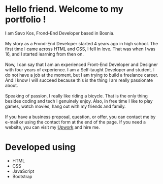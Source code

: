 # Hello friend. Welcome to my portfolio !<br>
I am Savo Kos, Frond-End Developer based in Bosnia. <br /><br />
              My story as a Frond-End Developer started 4 years ago in high
              school. The first time I came across HTML and CSS, I fell in love.
              That was when I was 16, and I started learning from then on.
              <br /><br />
              Now, I can say that I am an experienced Front-End Developer and
              Designer with four years of experience. I am a Self-taught
              Developer and student. I do not have a job at the moment, but I am
              trying to build a freelance career. And I know I will succeed
              because this is the thing I am really passionate about.
              <br /><br />
              Speaking of passion, I really like riding a bicycle. That is the
              only thing besides coding and tech I genuinely enjoy. Also, in
              free time I like to play games, watch movies, hang out with my
              friends and family.
              <br /><br />
              If you have a business proposal, question, or offer, you can
              contact me by e-mail or using the contact form at the end of the
              page. If you need a website, you can visit my
              <a
                href="https://www.upwork.com/freelancers/~012978ecc0fca95fd8"
                target="_blank"
                >Upwork</a
              >
              and hire me.

# Developed using

- HTML
- CSS
- JavaScript
- Bootstrap


